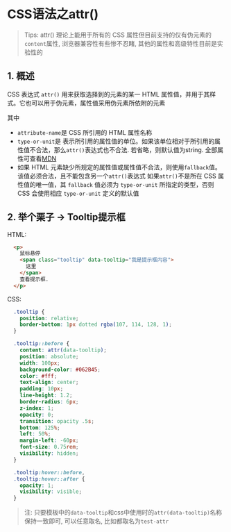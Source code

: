 <script setup lang="ts">
import Attr from '~/components/Attr.vue'
</script>

# CSS语法之attr()

> Tips: attr() 理论上能用于所有的 CSS 属性但目前支持的仅有伪元素的`content`属性, 浏览器兼容性有些惨不忍睹, 其他的属性和高级特性目前是实验性的

## 1. 概述

CSS 表达式 `attr()` 用来获取选择到的元素的某一 HTML 属性值，并用于其样式。它也可以用于伪元素，属性值采用伪元素所依附的元素

其中
* `attribute-name`是 CSS 所引用的 HTML 属性名称
* `type-or-unit`是 表示所引用的属性值的单位。如果该单位相对于所引用的属性值不合法，那么`attr()`表达式也不合法. 若省略，则默认值为string.
全部属性可查看[MDN](https://developer.mozilla.org/zh-CN/docs/Web/CSS/attr)
* 如果 HTML 元素缺少所规定的属性值或属性值不合法，则使用`fallback`值。该值必须合法，且不能包含另一个`attr()`表达式
 如果`attr()`不是所在 CSS 属性值的唯一值，其 `fallback` 值必须为 `type-or-unit` 所指定的类型，否则 CSS 会使用相应 `type-or-unit` 定义的默认值

## 2. 举个栗子 -> Tooltip提示框

<Attr />

HTML:

```html
  <p>
    鼠标悬停
    <span class="tooltip" data-tooltip="我是提示框内容">
      这里
    </span>
    查看提示框.
  </p>
```

CSS:

```css
  .tooltip {
    position: relative;
    border-bottom: 1px dotted rgba(107, 114, 128, 1);
  }

  .tooltip::before {
    content: attr(data-tooltip);
    position: absolute;
    width: 100px;
    background-color: #062B45;
    color: #fff;
    text-align: center;
    padding: 10px;
    line-height: 1.2;
    border-radius: 6px;
    z-index: 1;
    opacity: 0;
    transition: opacity .5s;
    bottom: 125%;
    left: 50%;
    margin-left: -60px;
    font-size: 0.75rem;
    visibility: hidden;
  }

  .tooltip:hover::before,
  .tooltip:hover::after {
    opacity: 1;
    visibility: visible;
  }
```

> 注: 只要模板中的`data-tooltip`和css中使用时的`attr(data-tooltip)`名称保持一致即可, 可以任意取名, 比如都取名为`test-attr`

